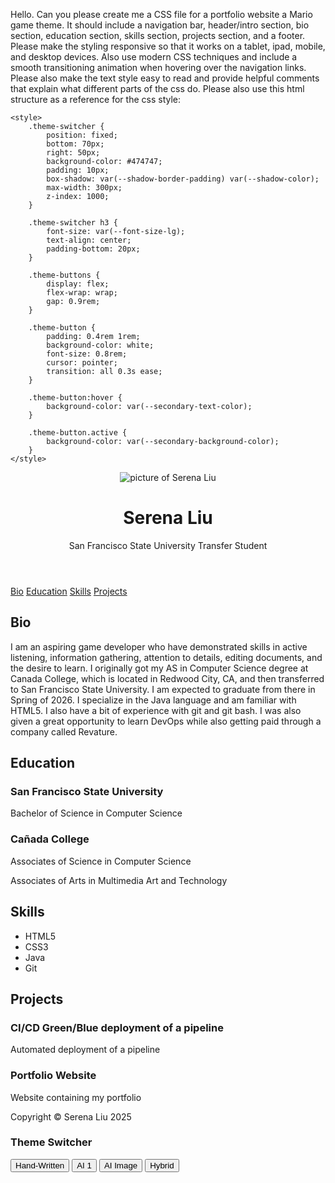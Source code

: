 Hello. Can you please create me a CSS file for a portfolio website a Mario game theme. It should include a navigation bar, header/intro section, bio section, education section, skills section, projects section, and a footer. Please make the styling responsive so that it works on a tablet, ipad, mobile, and desktop devices. Also use modern CSS techniques and include a smooth transitioning animation when hovering over the navigation links. Please also make the text style easy to read and provide helpful comments that explain what different parts of the css do. Please also use this html structure as a reference for the css style:
<!DOCTYPE html>
<html lang="en">
<head>
    <meta charset="UTF-8" >
    <meta name="viewport" content="width=device-width, initial-scale=1.0">
    <title>Serena Liu Portfolio</title>
    <link rel="stylesheet" href="styles/styles.css" id="css-theme">

    <style>
        .theme-switcher {
            position: fixed;
            bottom: 70px;
            right: 50px;
            background-color: #474747;
            padding: 10px;
            box-shadow: var(--shadow-border-padding) var(--shadow-color);
            max-width: 300px;
            z-index: 1000;
        }

        .theme-switcher h3 {
            font-size: var(--font-size-lg);
            text-align: center;
            padding-bottom: 20px;
        }

        .theme-buttons {
            display: flex;
            flex-wrap: wrap;
            gap: 0.9rem;
        }

        .theme-button {
            padding: 0.4rem 1rem;
            background-color: white;
            font-size: 0.8rem;
            cursor: pointer;
            transition: all 0.3s ease;
        }

        .theme-button:hover {
            background-color: var(--secondary-text-color);
        }

        .theme-button.active {
            background-color: var(--secondary-background-color);
        }
    </style>
</head>
<body>
    <header>
        <img src="images/profile.jpg" alt="picture of Serena Liu" class="profile-img">
        <h1>Serena Liu</h1>
        <p class="subtitle">San Francisco State University Transfer Student</p>
    </header>
    <nav>
        <div class="navigation-links">
            <a href="#bio">Bio</a>
            <a href="#education">Education</a>
            <a href="#skills">Skills</a>
            <a href="#projects">Projects</a>
        </div>
    </nav>
    <main>
        <section id="bio">
            <h2>Bio</h2>
            <p>I am an aspiring game developer who have demonstrated skills in active listening, information gathering, attention to details, editing documents, and the desire to learn. I originally got my AS in Computer Science degree at Canada College, which is located in Redwood City, CA, and then transferred to San Francisco State University. I am expected to graduate from there in Spring of 2026. I specialize in the Java language and am familiar with HTML5. I also have a bit of experience with git and git bash. I was also given a great opportunity to learn DevOps while also getting paid through a company called Revature.</p>
        </section>
        <section id="education">
            <h2>Education</h2>
            <div class="SF-State">
                <h3>San Francisco State University</h3>
                <p>Bachelor of Science in Computer Science</p>
            </div>
            <div class="Canada-College">
                <h3>Ca&ntilde;ada College</h3>
                <p>Associates of Science in Computer Science</p>
                <p>Associates of Arts in Multimedia Art and Technology</p>
            </div>
        </section>
        <section id="skills">
            <h2>Skills</h2>
            <ul class="list-of-skills">
                <li>HTML5</li>
                <li>CSS3</li>
                <li>Java</li>
                <li>Git</li>
            </ul>
        </section>
        <section id="projects">
            <h2>Projects</h2>
            <div class="project-template">
                <article class="project-box">
                    <h3>CI/CD Green/Blue deployment of a pipeline </h3>
                    <p>Automated deployment of a pipeline</p>
                </article>
                <article class="project-box">
                    <h3>Portfolio Website</h3>
                    <p>Website containing my portfolio</p>
                </article>
            </div>
        </section>
    </main>
    <footer>
        <p>Copyright &copy; Serena Liu 2025</p>
    </footer>
    <div class="theme-switcher">
        <h3>Theme Switcher</h3>
        <div class="theme-buttons">
            <button class="theme-button active" data-theme="styles">Hand-Written</button>
            <button class="theme-button" data-theme="ai-1">AI 1</button>
            <button class="theme-button" data-theme="ai-2">AI Image</button>
            <button class="theme-button" data-theme="hybrid">Hybrid</button>
        </div>
    </div>
    <script>
        document.addEventListener('DOMContentLoaded', function() {
            // Get all theme buttons
            const themeButtons = document.querySelectorAll('.theme-button');
            // Get the stylesheet link element
            const themeStylesheet = document.getElementById('css-theme');

            // Function to set active theme
            function setActiveTheme(themeName) {
                // Update stylesheet href
                themeStylesheet.href = styles/${themeName}.css;

                // Update active button state
                themeButtons.forEach(button => {
                    if (button.dataset.theme === themeName) {
                        button.classList.add('active');
                    } else {
                        button.classList.remove('active');
                    }
                });

                // Save preference to localStorage
                localStorage.setItem('preferredTheme', themeName);
            }

            // Add click event to all theme buttons
            themeButtons.forEach(button => {
                button.addEventListener('click', function() {
                    const themeName = this.dataset.theme;
                    setActiveTheme(themeName);
                });
            });

            // Check if there's a saved theme preference
            const savedTheme = localStorage.getItem('preferredTheme');
            if (savedTheme) {
                setActiveTheme(savedTheme);
            }
        });
    </script>
</body>
</html>